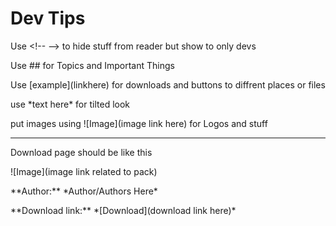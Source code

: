 # Dev Tips

Use \<!-- --> to hide stuff from reader but show to only devs

Use ## for Topics and Important Things

Use \[example](linkhere) for downloads and buttons to diffrent places or files

use \*text here\* for tilted look

put images using \![Image](image link here) for Logos and stuff

---

Download page should be like this

\![Image](image link related to pack)

\*\*Author:\*\* \*Author/Authors Here\*

\*\*Download link:\*\* \*[Download](download link here)\*
